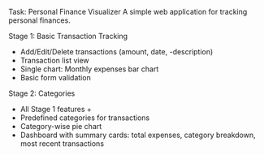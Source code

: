 Task: Personal Finance Visualizer A simple web application for tracking personal finances.

Stage 1: Basic Transaction Tracking
- Add/Edit/Delete transactions (amount, date, -description)
- Transaction list view
- Single chart: Monthly expenses bar chart
- Basic form validation

Stage 2: Categories

- All Stage 1 features +
- Predefined categories for transactions
- Category-wise pie chart
- Dashboard with summary cards: total expenses, category breakdown, most recent transactions
